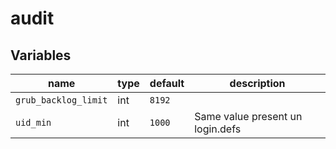 # audit

## Variables

| name                 | type | default | description                      |
| ---                  | ---  | ---     | ---                              |
| `grub_backlog_limit` | int  | `8192`  |                                  |
| `uid_min`            | int  | `1000`  | Same value present un login.defs |
